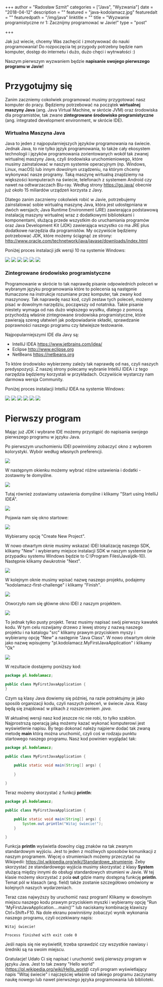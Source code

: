 +++
author = "Radosław Szmit"
categories = ["Java", "Wyzwania"]
date = "2018-04-12"
description = ""
featured = "java-kodolamacz.jpg"
featuredalt = ""
featuredpath = "/img/java"
linktitle = ""
title = "Wyzwanie programistyczne nr 1: Zacznijmy programować w Javie!"
type = "post"

+++

Jak już wiecie, chcemy Was zachęcić i zmotywować do nauki programowania! Do rozpoczęcia tej przygody potrzebny będzie nam komputer, dostęp do internetu i dużo, dużo chęci i wytrwałości :) 

Naszym pierwszym wyzwaniem będzie **napisanie swojego pierwszego programu w Javie!**

# Przygotujmy się

Zanim zaczniemy cokolwiek programować musimy przygotować nasz komputer do pracy. Będziemy potrzebować na początek **wirtualnej maszyny Java** (ang. Java Virtual Machine, w skrócie JVM) oraz środowiska dla programistów, tak zwane **zintegrowane środowisko programistyczne** (ang. integrated development environment, w skrócie IDE).



### Wirtualna Maszyna Java

Java to jeden z najpopularniejszych języków programowania na świecie. Jednak  Java, to nie tylko język programowania, to także cały ekosystem technologii i języków programowania zorientowanych wokół tak zwanej wirtualnej maszyny Java, czyli środowiska uruchomieniowego, które musimy zainstalować w naszym systemie operacyjnym (np. Windows, Linux, macOS) lub innym dowolnym urządzeniu, na którym chcemy wykonywać nasze programy. Taką maszynę wirtualną znajdziemy na większości komputerach na świecie, telefonach z systemem Android czy nawet na odtwarzaczach Blu-ray. Według strony https://go.java/ obecnie już około 15 miliardów urządzeń korzysta z Javy.

Dlatego zanim zaczniemy cokolwiek robić w Javie, potrzebujemy zainstalować sobie wirtualną maszynę Java, która jest udostępniana w dwóch wersjach; Java Runtime Environment (JRE) zawierająca podstawową instalację maszyny wirtualnej wraz z dodatkowymi bibliotekami i komponentami, służącą przede wszystkim do uruchamiania programów oraz Java Development Kit (JDK) zawierająca wszystko co ma JRE plus dodatkowe narzędzia dla programistów. My oczywiście będziemy potrzebować JDK, które możemy ściągnąć ze strony: http://www.oracle.com/technetwork/java/javase/downloads/index.html



Poniżej proces instalacji jdk wersji 10 na systemie Windows:

![](/img/java/jdk-setup.png)
![](/img/java/jdk-setup2.png)
![](/img/java/jdk-setup3.png)
![](/img/java/jdk-setup4.png)
![](/img/java/jdk-setup5.png)
![](/img/java/jdk-setup6.png)



### Zintegrowane środowisko programistyczne

Programowanie w skrócie to tak naprawdę pisanie odpowiednich poleceń w wybranym języku programowania które to polecenia są następnie tłumaczone na instrukcje rozumiane przez komputer, tak zwany kod maszynowy. Tak naprawdę nasz kod, czyli zestaw tych poleceń, możemy pisać w dowolnym narzędziu, począwszy od notatnika. Takie pisanie niestety wymaga od nas dużo większego wysiłku, dlatego z pomocą przychodzą właśnie zintegrowane środowiska programistyczne, które zawierają szereg ułatwień jak podpowiadanie składki, sprawdzanie poprawności naszego programu czy łatwiejsze testowanie.

Najpopularniejszymi IDE dla Javy są:

* IntelliJ IDEA https://www.jetbrains.com/idea/
* Eclipse http://www.eclipse.org
* NetBeans https://netbeans.org

To które środowisko wybierzemy zależy tak naprawdę od nas, czyli naszych predyspozycji. Z naszej strony polecamy wybranie IntelliJ IDEA i z tego narzędzia będziemy korzystali w przykładach. Oczywiście wystarczy nam darmowa wersja Community.



Poniżej proces instalacji IntelliJ IDEA na systemie Windows:

![](/img/java/idea-install.png)
![](/img/java/idea-install2.png)
![](/img/java/idea-install3.png)
![](/img/java/idea-install4.png)
![](/img/java/idea-install5.png)
![](/img/java/idea-install6.png)




# Pierwszy program

Mając już JDK i wybrane IDE możemy przystąpić do napisania swojego pierwszego programu w języku Java. 

Po pierwszym uruchomieniu IDEI powinniśmy zobaczyć okno z wyborem kolorystyki. Wybór według własnych preferencji.

![](/img/java/idea-start2.png)

W następnym okienku możemy wybrać różne ustawienia i dodatki - zostawmy te domyślne.

![](/img/java/idea-start3.png)

Tutaj również zostawiamy ustawienia domyślne i klikamy "Start using IntelliJ IDEA".

![](/img/java/idea-start4.png)

Pojawia nam się okno startowe:

![](/img/java/idea-start.png)

Wybieramy opcję "Create New Project".

W nowo otwartym oknie musimy wskazać IDEI lokalizację naszego SDK, klikamy "New" i wybieramy miejsce instalacji SDK w naszym systemie (w przypadku systemu Windows będzie to C:\Program Files\Java\jdk-10). Następnie klikamy dwukrotnie "Next".

![](/img/java/idea-new-project.png)

W kolejnym oknie musimy wpisać nazwę naszego projektu, podajemy "kodolamacz-first-challenge" i klikamy "Finish".

![](/img/java/idea-project-name.png)

Otworzyło nam się główne okno IDEI z naszym projektem.

![](/img/java/idea-new-project-created.png)

To jednak tylko pusty projekt. Teraz musimy napisać swój pierwszy kawałek kodu. W tym celu rozwijamy drzewo z lewej strony z nazwą naszego projektu i na katalogu "src" klikamy prawym przyciskiem myszy i wybieramy opcję "New" a następnie "Java Class". W nowo otwartym oknie jako nazwę wpisujemy "pl.kodolamacz.MyFirstJavaApplication" i klikamy "Ok"

![](/img/java/idea-new-class.png)

W rezultacie dostajemy poniższy kod:

~~~java
package pl.kodolamacz;

public class MyFirstJavaApplication {
}
~~~

Czym są klasy Java dowiemy się później, na razie potraktujmy je jako sposób organizacji kodu, czyli naszych poleceń, w świecie Java. Klasy będą się znajdować w plikach z rozszerzeniem *.java*.

W aktualnej wersji nasz kod jeszcze nic nie robi, to tylko szablon. Najprostrszą operacją jaką możemy kazać wykonać komputerowi jest wyświetlenie napisu. By tego dokonać należy najpierw dodać tak zwaną metodę **main** którą można uruchomić, czyli coś w rodzaju punktu startowego naszego programu. Nasz kod powinien wyglądać tak:

~~~java
package pl.kodolamacz;

public class MyFirstJavaApplication {

    public static void main(String[] args) {
        
    }
    
}
~~~

Teraz możemy skorzystać z funkcji **println**:
~~~java
package pl.kodolamacz;

public class MyFirstJavaApplication {

    public static void main(String[] args) {
        System.out.println("Witaj świecie!");
    }

}
~~~

Funkcja **println** wyświetla dowolny ciąg znaków na tak zwanym standardowym wyjściu. Jest to jeden z możliwych sposobów komunikacji z naszym programem. Więcej o strumieniach możemy przeczytać na Wikipedii: https://pl.wikipedia.org/wiki/Standardowe_strumienie. Żeby skorzystać ze standardowego wyjścia musimy skorzystać z klasy **System** służącą między innymi do obsługi standardowych strumieni w Javie. W tej klasie możemy skorzystać z pola **out** gdzie mamy dostępną funkcję **println**. Temat pól w klasach (ang. field) także zostanie szczegółowo omówiony w kolejnych naszych wydarzeniach.

Teraz czas najwyższy by uruchomić nasz program! Klikamy w dowolnym miejscu naszego kodu prawym przyciskiem myszki i wybieramy opcję "Run 'MyFirstJavaApplication....main()'" lub naciskamy kombinację klawiszy Ctrl+Shift+F10. Na dole ekranu powinniśmy zobaczyć wynik wykonania naszego programu, czyli oczekiwany napis:
~~~shell
Witaj świecie!

Process finished with exit code 0
~~~

Jeśli napis się nie wyświetlił, trzeba sprawdzić czy wszystkie nawiasy i średniki są na swoim miejscu.

Gratulacje! Udało Ci się napisać i uruchomić swój pierwszy program w języku Java. Jest to tak zwany "Hello world" (https://pl.wikipedia.org/wiki/Hello_world) czyli program wyświetlający napis "Witaj świecie" i najczęściej właśnie od takiego programu zaczynamy naukę nowego lub nawet pierwszego języka programowania lub biblioteki.
